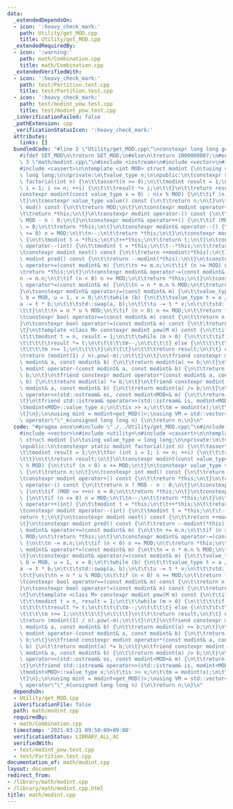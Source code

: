 ```yaml
---
data:
  _extendedDependsOn:
  - icon: ':heavy_check_mark:'
    path: Utility/get_MOD.cpp
    title: Utility/get_MOD.cpp
  _extendedRequiredBy:
  - icon: ':warning:'
    path: math/Combination.cpp
    title: math/Combination.cpp
  _extendedVerifiedWith:
  - icon: ':heavy_check_mark:'
    path: test/Partition.test.cpp
    title: test/Partition.test.cpp
  - icon: ':heavy_check_mark:'
    path: test/modint_pow.test.cpp
    title: test/modint_pow.test.cpp
  _isVerificationFailed: false
  _pathExtension: cpp
  _verificationStatusIcon: ':heavy_check_mark:'
  attributes:
    links: []
  bundledCode: "#line 2 \"Utility/get_MOD.cpp\"\nconstexpr long long get_MOD() {\n\
    #ifdef SET_MOD\n\treturn SET_MOD;\n#else\n\treturn 1000000007;\n#endif\n}\n#line\
    \ 3 \"math/modint.cpp\"\n#include <iostream>\n#include <vector>\n#include <utility>\n\
    #include <cassert>\n\ntemplate <int MOD> struct modint {\n\tusing value_type =\
    \ long long;\n\nprivate:\n\tvalue_type n;\n\npublic:\n\tconstexpr static modint\
    \ factorial(int n) {\n\t\tassert(n >= 0);\n\t\tmodint result = 1;\n\t\tfor (int\
    \ i = 1; i <= n; ++i) {\n\t\t\tresult *= i;\n\t\t}\n\t\treturn result;\n\t}\n\t\
    constexpr modint(const value_type x = 0) : n(x % MOD) {\n\t\tif (n < 0) n += MOD;\n\
    \t}\n\tconstexpr value_type value() const {\n\t\treturn n;\n\t}\n\tconstexpr int\
    \ mod() const {\n\t\treturn MOD;\n\t}\n\tconstexpr modint operator+() const {\n\
    \t\treturn *this;\n\t}\n\tconstexpr modint operator-() const {\n\t\treturn n ?\
    \ MOD - n : 0;\n\t}\n\tconstexpr modint& operator++() {\n\t\tif (MOD <= ++n) n\
    \ = 0;\n\t\treturn *this;\n\t}\n\tconstexpr modint& operator--() {\n\t\tif (n\
    \ <= 0) n = MOD;\n\t\tn--;\n\t\treturn *this;\n\t}\n\tconstexpr modint operator++(int)\
    \ {\n\t\tmodint t = *this;\n\t\t++*this;\n\t\treturn t;\n\t}\n\tconstexpr modint\
    \ operator--(int) {\n\t\tmodint t = *this;\n\t\t--*this;\n\t\treturn t;\n\t}\n\
    \tconstexpr modint next() const {\n\t\treturn ++modint(*this);\n\t}\n\tconstexpr\
    \ modint pred() const {\n\t\treturn --modint(*this);\n\t}\n\tconstexpr modint&\
    \ operator+=(const modint& m) {\n\t\tn += m.n;\n\t\tif (n >= MOD) n -= MOD;\n\t\
    \treturn *this;\n\t}\n\tconstexpr modint& operator-=(const modint& m) {\n\t\t\
    n -= m.n;\n\t\tif (n < 0) n += MOD;\n\t\treturn *this;\n\t}\n\tconstexpr modint&\
    \ operator*=(const modint& m) {\n\t\tn = n * m.n % MOD;\n\t\treturn *this;\n\t\
    }\n\tconstexpr modint& operator/=(const modint& m) {\n\t\tvalue_type a = m.n,\
    \ b = MOD, u = 1, v = 0;\n\t\twhile (b) {\n\t\t\tvalue_type t = a / b;\n\t\t\t\
    a -= t * b;\n\t\t\tstd::swap(a, b);\n\t\t\tu -= t * v;\n\t\t\tstd::swap(u, v);\n\
    \t\t}\n\t\tn = n * u % MOD;\n\t\tif (n < 0) n += MOD;\n\t\treturn *this;\n\t}\n\
    \tconstexpr bool operator==(const modint& m) const {\n\t\treturn n == m.n;\n\t\
    }\n\tconstexpr bool operator!=(const modint& m) const {\n\t\treturn n != m.n;\n\
    \t}\n\ttemplate <class M> constexpr modint pow(M m) const {\n\t\tif (0 <= m) {\n\
    \t\t\tmodint t = n, result = 1;\n\t\t\twhile (m > 0) {\n\t\t\t\tif (m & 1) {\n\
    \t\t\t\t\tresult *= t;\n\t\t\t\t\tm--;\n\t\t\t\t} else {\n\t\t\t\t\tt *= t;\n\t\
    \t\t\t\tm >>= 1;\n\t\t\t\t}\n\t\t\t}\n\t\t\treturn result;\n\t\t} else {\n\t\t\
    \treturn (modint(1) / n).pow(-m);\n\t\t}\n\t}\n\tfriend constexpr modint operator+(const\
    \ modint& a, const modint& b) {\n\t\treturn modint(a) += b;\n\t}\n\tfriend constexpr\
    \ modint operator-(const modint& a, const modint& b) {\n\t\treturn modint(a) -=\
    \ b;\n\t}\n\tfriend constexpr modint operator*(const modint& a, const modint&\
    \ b) {\n\t\treturn modint(a) *= b;\n\t}\n\tfriend constexpr modint operator/(const\
    \ modint& a, const modint& b) {\n\t\treturn modint(a) /= b;\n\t}\n\tfriend std::ostream&\
    \ operator<<(std::ostream& os, const modint<MOD>& m) {\n\t\treturn os << m.value();\n\
    \t}\n\tfriend std::istream& operator>>(std::istream& is, modint<MOD>& m) {\n\t\
    \tmodint<MOD>::value_type x;\n\t\tis >> x;\n\t\tm = modint(x);\n\t\treturn is;\n\
    \t}\n};\n\nusing mint = modint<get_MOD()>;\nusing VM = std::vector<mint>;\nmint\
    \ operator\"\"_m(unsigned long long n) {\n\treturn n;\n}\n"
  code: "#pragma once\n#include \"./../Utility/get_MOD.cpp\"\n#include <iostream>\n\
    #include <vector>\n#include <utility>\n#include <cassert>\n\ntemplate <int MOD>\
    \ struct modint {\n\tusing value_type = long long;\n\nprivate:\n\tvalue_type n;\n\
    \npublic:\n\tconstexpr static modint factorial(int n) {\n\t\tassert(n >= 0);\n\
    \t\tmodint result = 1;\n\t\tfor (int i = 1; i <= n; ++i) {\n\t\t\tresult *= i;\n\
    \t\t}\n\t\treturn result;\n\t}\n\tconstexpr modint(const value_type x = 0) : n(x\
    \ % MOD) {\n\t\tif (n < 0) n += MOD;\n\t}\n\tconstexpr value_type value() const\
    \ {\n\t\treturn n;\n\t}\n\tconstexpr int mod() const {\n\t\treturn MOD;\n\t}\n\
    \tconstexpr modint operator+() const {\n\t\treturn *this;\n\t}\n\tconstexpr modint\
    \ operator-() const {\n\t\treturn n ? MOD - n : 0;\n\t}\n\tconstexpr modint& operator++()\
    \ {\n\t\tif (MOD <= ++n) n = 0;\n\t\treturn *this;\n\t}\n\tconstexpr modint& operator--()\
    \ {\n\t\tif (n <= 0) n = MOD;\n\t\tn--;\n\t\treturn *this;\n\t}\n\tconstexpr modint\
    \ operator++(int) {\n\t\tmodint t = *this;\n\t\t++*this;\n\t\treturn t;\n\t}\n\
    \tconstexpr modint operator--(int) {\n\t\tmodint t = *this;\n\t\t--*this;\n\t\t\
    return t;\n\t}\n\tconstexpr modint next() const {\n\t\treturn ++modint(*this);\n\
    \t}\n\tconstexpr modint pred() const {\n\t\treturn --modint(*this);\n\t}\n\tconstexpr\
    \ modint& operator+=(const modint& m) {\n\t\tn += m.n;\n\t\tif (n >= MOD) n -=\
    \ MOD;\n\t\treturn *this;\n\t}\n\tconstexpr modint& operator-=(const modint& m)\
    \ {\n\t\tn -= m.n;\n\t\tif (n < 0) n += MOD;\n\t\treturn *this;\n\t}\n\tconstexpr\
    \ modint& operator*=(const modint& m) {\n\t\tn = n * m.n % MOD;\n\t\treturn *this;\n\
    \t}\n\tconstexpr modint& operator/=(const modint& m) {\n\t\tvalue_type a = m.n,\
    \ b = MOD, u = 1, v = 0;\n\t\twhile (b) {\n\t\t\tvalue_type t = a / b;\n\t\t\t\
    a -= t * b;\n\t\t\tstd::swap(a, b);\n\t\t\tu -= t * v;\n\t\t\tstd::swap(u, v);\n\
    \t\t}\n\t\tn = n * u % MOD;\n\t\tif (n < 0) n += MOD;\n\t\treturn *this;\n\t}\n\
    \tconstexpr bool operator==(const modint& m) const {\n\t\treturn n == m.n;\n\t\
    }\n\tconstexpr bool operator!=(const modint& m) const {\n\t\treturn n != m.n;\n\
    \t}\n\ttemplate <class M> constexpr modint pow(M m) const {\n\t\tif (0 <= m) {\n\
    \t\t\tmodint t = n, result = 1;\n\t\t\twhile (m > 0) {\n\t\t\t\tif (m & 1) {\n\
    \t\t\t\t\tresult *= t;\n\t\t\t\t\tm--;\n\t\t\t\t} else {\n\t\t\t\t\tt *= t;\n\t\
    \t\t\t\tm >>= 1;\n\t\t\t\t}\n\t\t\t}\n\t\t\treturn result;\n\t\t} else {\n\t\t\
    \treturn (modint(1) / n).pow(-m);\n\t\t}\n\t}\n\tfriend constexpr modint operator+(const\
    \ modint& a, const modint& b) {\n\t\treturn modint(a) += b;\n\t}\n\tfriend constexpr\
    \ modint operator-(const modint& a, const modint& b) {\n\t\treturn modint(a) -=\
    \ b;\n\t}\n\tfriend constexpr modint operator*(const modint& a, const modint&\
    \ b) {\n\t\treturn modint(a) *= b;\n\t}\n\tfriend constexpr modint operator/(const\
    \ modint& a, const modint& b) {\n\t\treturn modint(a) /= b;\n\t}\n\tfriend std::ostream&\
    \ operator<<(std::ostream& os, const modint<MOD>& m) {\n\t\treturn os << m.value();\n\
    \t}\n\tfriend std::istream& operator>>(std::istream& is, modint<MOD>& m) {\n\t\
    \tmodint<MOD>::value_type x;\n\t\tis >> x;\n\t\tm = modint(x);\n\t\treturn is;\n\
    \t}\n};\n\nusing mint = modint<get_MOD()>;\nusing VM = std::vector<mint>;\nmint\
    \ operator\"\"_m(unsigned long long n) {\n\treturn n;\n}\n"
  dependsOn:
  - Utility/get_MOD.cpp
  isVerificationFile: false
  path: math/modint.cpp
  requiredBy:
  - math/Combination.cpp
  timestamp: '2021-03-21 09:59:09+09:00'
  verificationStatus: LIBRARY_ALL_AC
  verifiedWith:
  - test/modint_pow.test.cpp
  - test/Partition.test.cpp
documentation_of: math/modint.cpp
layout: document
redirect_from:
- /library/math/modint.cpp
- /library/math/modint.cpp.html
title: math/modint.cpp
---
```

